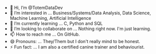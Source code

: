 - 👋 Hi, I’m @TotemDataDev
- 👀 I’m interested in ... Business/Systems/Data Analysis, Data Science, Machine Learning, Artificial Intelligence
- 🌱 I’m currently learning ... C, Python and SQL
- 💞️ I’m looking to collaborate on ... Nothing right now. I'm just learning. 
- 📫 How to reach me ... On GitHub.
- 😄 Pronouns: ... They/Them but I don't really mind to be honest. 
- ⚡ Fun fact: ... I am also a certified canine trainer and behaviourist. 

<!---
TotemDataDev/TotemDataDev is a ✨ special ✨ repository because its `README.md` (this file) appears on your GitHub profile.
You can click the Preview link to take a look at your changes.
--->

